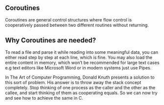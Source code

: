 ## Coroutines

Coroutines are general control structures where flow control is cooperatively passed between two different routines without returning. 

## Why Coroutines are needed? 

To read a file and parse it while reading into some meaningful data, you can either read step by step at each line, which is fine. You may also load the entire content in memory, which won’t be recommended for large text cases e.g text editors like Microsoft Word or in modern systems just use Pipes. 

In The Art of Computer Programming, Donald Knuth presents a solution to this sort of problem. His answer is to throw away the stack concept completely. Stop thinking of one process as the caller and the other as the callee, and start thinking of them as cooperating equals. So we can now try and see how to achieve the same in C.